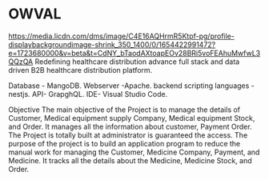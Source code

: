 # OWVAL
https://media.licdn.com/dms/image/C4E16AQHrmR5Ktpf-pg/profile-displaybackgroundimage-shrink_350_1400/0/1654422991472?e=1723680000&v=beta&t=CdNY_bTaodAXtoapEOv28BRi5voFEAhuMwfwL3QQzQA
Redefining healthcare distribution advance full stack and data driven B2B healthcare distribution platform.

Database - MangoDB.
Webserver -Apache.
backend scripting languages -nestjs.
API- GrapghQL.
IDE- Visual Studio Code.

Objective
The main objective of the Project is to manage the details of Customer, Medical equipment
supply Company, Medical equipment Stock, and Order. It manages all the information about
customer, Payment Order. The Project is totally built at administrator is guaranteed the access.
The purpose of the project is to build an application program to reduce the manual work for
managing the Customer, Medicine Company, Payment, and Medicine. It tracks all the details
about the Medicine, Medicine Stock, and Order.

